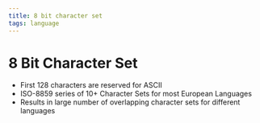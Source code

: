 ```yaml
---
title: 8 bit character set
tags: language
---
```


# 8 Bit Character Set
- First 128 characters are reserved for ASCII
- ISO-8859 series of 10+ Character Sets for most European Languages
- Results in large number of overlapping character sets for different languages












